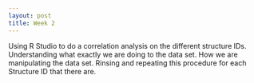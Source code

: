 ```yaml
---
layout: post
title: Week 2
---
```


Using R Studio to do a correlation analysis on the different structure IDs. Understanding what exactly we are doing to the data set. How we are manipulating the data set. Rinsing and repeating this procedure for each Structure ID that there are. 
